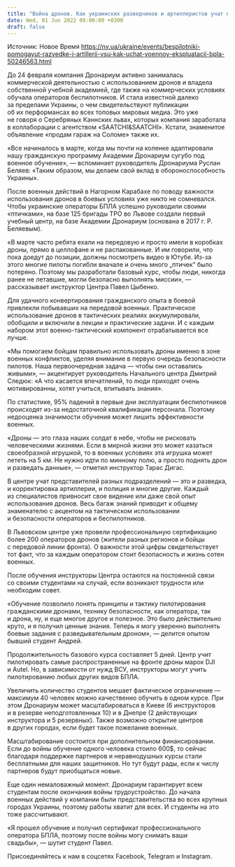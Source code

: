 ```yaml
---
title: "Война дронов. Как украинских разведчиков и артиллеристов учат пользоваться беспилотниками"
date: Wed, 01 Jun 2022 09:00:00 +0300
draft: false
---
```

Источник: Новое Время https://nv.ua/ukraine/events/bespilotniki-pomogayut-razvedke-i-artillerii-vsu-kak-uchat-voennoy-ekspluatacii-bpla-50246563.html


 До 24 февраля компания Дронариум активно занималась коммерческой деятельностью с использованием дронов и владела собственной учебной академией, где также на коммерческих условиях обучала операторов беспилотников. И стала известной далеко за пределами Украины, о чем свидетельствуют публикации об их перформансах во всех топовых мировых медиа. Это уже не говоря о Серебряных Каннских львах, которых компания заработала в коллаборации с агентством «SAATCHI&SAATCHI». Кстати, знаменитое объявление «продам гараж на Соломе» также их.

 «Все начиналось в марте, когда мы почти на коленке адаптировали нашу гражданскую программу Академии Дронариум сугубо под военное обучение», — вспоминает руководитель Дронариума Руслан Беляев: «Таким образом, мы делаем свой вклад в обороноспособность Украины».



 После военных действий в Нагорном Карабахе по поводу важности использования дронов в боевых условиях уже никто не сомневался. Чтобы украинские операторы БПЛА успешно руководили своими «птичками», на базе 125 бригады ТРО во Львове создали первый учебный центр, на базе Академии Дронариум (основана в 2017 г. Р. Беляевым).

 «В марте часто ребята ехали на передовую и просто имели в коробках дроны, прямо в целлофане и не распакованные. И им говорили, что пока доедут до позиции, должны посмотреть видео в Ютубе. Из-за этого многие пилоты погибли вначале и очень много „птичек“ было потеряно. Поэтому мы разработали базовый курс, чтобы люди, никогда ранее не летавшие, могли безопасно выполнять миссии», — рассказывает инструктор Центра Павел Цыбенко.

 Для удачного конвертирования гражданского опыта в боевой привлекли побывавших на передовой военных. Практическое использование дронов в тактических реалиях аккумулировали, обобщили и включили в лекции и практические задачи. И с каждым набором этот военно-тактический компонент отрабатывается все лучше.

 «Мы помогаем бойцам правильно использовать дроны именно в зоне военных конфликтов, уделяя внимание в первую очередь безопасности пилотов. Наша первоочередная задача — чтобы они оставались живыми», — акцентирует руководитель Начального центра Дмитрий Следюк: «А что касается впечатлений, то люди приходят очень мотивированны, хотят учиться, впитывать знания».

 По статистике, 95% падений в первые дни эксплуатации беспилотников происходят из-за недостаточной квалификации персонала. Поэтому недооценка значимости обучения может лишить эффективности военных.

 «Дроны — это глаза наших солдат в небе, чтобы не рисковать человеческими жизнями. Если в мирной жизни это может казаться своеобразной игрушкой, то в военных условиях эта игрушка может лететь на 5 км. Не нужно идти по минному полю, а просто поднять дрон и разведать данные», — отметил инструктор Тарас Дигас.

 В центре учат представителей разных подразделений — это и разведка, и корректировка артиллерии, и полиция и многие другие. Каждый из специалистов привносит свое видение или даже свой опыт использования дронов. Весь багаж знаний приводит к общему знаменателю с акцентом на тактическом использовании и безопасности операторов и беспилотников.



В Львовском центре уже провели профессиональную сертификацию более 200 операторов дронов (жители разных регионов и бойцы с передовой линии фронта). О важности этой цифры свидетельствует тот факт, что за каждым оператором стоит безопасность и жизнь сотен военных.

 После обучения инструкторы Центра остаются на постоянной связи со своими студентами на случай, если возникают трудности или необходим совет.

 «Обучение позволило понять принципы и тактику пилотирования гражданскими дронами, технику безопасности, как оператора, так и дрона, ну, и еще многое другое и полезное. Это было действительно круто, и я получил ценные знания. Теперь я могу уверенно выполнять боевые задания с разведывательным дроном», — делится опытом бывший студент Андрей.

 Продолжительность базового курса составляет 5 дней. Центр учит пилотировать самые распространенные на фронте дроны марок DJI и Autel. Но, в зависимости от нужд ВСУ, инструкторы могут учить пилотированию любых других видов БПЛА.

 Увеличить количество студентов мешает фактическое ограничение — максимум 40 человек можно качественно обучить в одном курсе. При этом Дронариум может масштабироваться в Киеве (6 инструкторов и в резерве неподготовленных 10) и в Днепре (2 действующих инструктора и 5 резервных). Также возможно открытие центров в других городах, если будет такое пожелание военных.

 Масштабирование состоится при дополнительном финансировании. Если до войны обучение одного человека стоило 600$, то сейчас благодаря поддержке партнеров и неравнодушных курсы стали бесплатными для наших защитников. Но тут будут рады, если к числу партнеров будут приобщаться новые.

Еще один немаловажный момент. Дронариум гарантирует всем студентам после окончания войны трудоустройство. До начала военных действий у компании были представительства во всех крупных городах Украины, поэтому работы хватит для всех. И студенты на это тоже рассчитывают.

 «Я прошел обучение и получил сертификат профессионального оператора БПЛА, поэтому после войны могу снимать ваши свадьбы», — шутит студент Павел.

Присоединяйтесь к нам в соцсетях Facebook, Telegram и Instagram.
